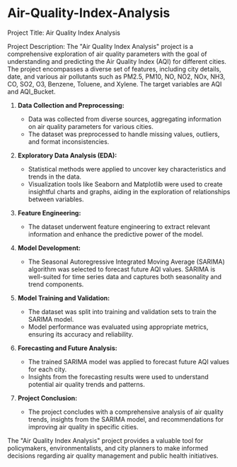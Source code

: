 # Air-Quality-Index-Analysis

Project Title: Air Quality Index Analysis

Project Description:
The "Air Quality Index Analysis" project is a comprehensive exploration of air quality parameters with the goal of understanding and predicting the Air Quality Index (AQI) for different cities. The project encompasses a diverse set of features, including city details, date, and various air pollutants such as PM2.5, PM10, NO, NO2, NOx, NH3, CO, SO2, O3, Benzene, Toluene, and Xylene. The target variables are AQI and AQI_Bucket.

1. **Data Collection and Preprocessing:**
   - Data was collected from diverse sources, aggregating information on air quality parameters for various cities.
   - The dataset was preprocessed to handle missing values, outliers, and format inconsistencies.

2. **Exploratory Data Analysis (EDA):**
   - Statistical methods were applied to uncover key characteristics and trends in the data.
   - Visualization tools like Seaborn and Matplotlib were used to create insightful charts and graphs, aiding in the exploration of relationships between variables.

3. **Feature Engineering:**
   - The dataset underwent feature engineering to extract relevant information and enhance the predictive power of the model.

4. **Model Development:**
   - The Seasonal Autoregressive Integrated Moving Average (SARIMA) algorithm was selected to forecast future AQI values. SARIMA is well-suited for time series data and captures both seasonality and trend components.

5. **Model Training and Validation:**
   - The dataset was split into training and validation sets to train the SARIMA model.
   - Model performance was evaluated using appropriate metrics, ensuring its accuracy and reliability.

6. **Forecasting and Future Analysis:**
   - The trained SARIMA model was applied to forecast future AQI values for each city.
   - Insights from the forecasting results were used to understand potential air quality trends and patterns.

7. **Project Conclusion:**
   - The project concludes with a comprehensive analysis of air quality trends, insights from the SARIMA model, and recommendations for improving air quality in specific cities.

The "Air Quality Index Analysis" project provides a valuable tool for policymakers, environmentalists, and city planners to make informed decisions regarding air quality management and public health initiatives.
